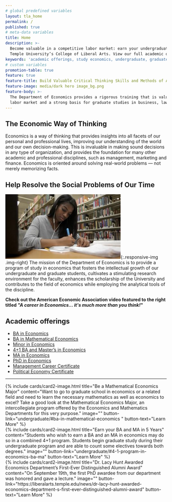 ```yaml
---
# global predefined variables
layout: tla_home
permalink: /
published: true
# meta-data variables
title: Home
description: >-
  Become valuable in a competitive labor market: earn your undergraduate or graduate degree in Economics at
  Temple University’s College of Liberal Arts. View our full academic offerings to study economics here.
keywords: 'academic offerings, study economics, undergraduate, graduate'
# custom variables
promotion-table: true
feature: true
feature-title: Build Valuable Critical Thinking Skills and Methods of Analysis
feature-image: media/dark hero image_bg.png
feature-body: >-
  The Department of Economics provides a rigorous training that is valuable in the competitive
  labor market and a strong basis for graduate studies in business, law and the social sciences.
---
```

## The Economic Way of Thinking
Economics is a way of thinking that provides insights into all facets of our personal and professional lives, improving our understanding of the world and our own decision-making. This is invaluable in making sound decisions in any type of organization, and provides the foundation for many other academic and professional disciplines, such as management, marketing and finance. Economics is oriented around solving real-world problems — not merely memorizing facts.  

## Help Resolve the Social Problems of Our Time
![AEAvideo](https://github.com/TULiberalArts/Economics/blob/master/media/Econ%20AES%20%20Video%20360x202.jpg?raw=true){:.responsive-img .img-right}
The mission of the Department of Economics is to provide a program of study in economics that fosters the intellectual growth of our undergraduate and graduate students, cultivates a stimulating research environment for the faculty, enhances the scholarship of the University and contributes to the field of economics while employing the analytical tools of the discipline.

**Check out the American Economic Association video featured to the right titled _"A career in Economics... it's much more than you think!_"**

## Academic offerings

 - [BA in Economics](http://bulletin.temple.edu/undergraduate/liberal-arts/economics/ba-economics/)
 - [BA in Mathematical Economics](http://bulletin.temple.edu/undergraduate/liberal-arts/economics/ba-mathematical-economics/)
 - [Minor in Economics](http://bulletin.temple.edu/undergraduate/liberal-arts/economics/minor-economics/)
  - [4+1 BA and Master’s in Economics](https://develop.cla.temple.edu/economics/undergraduate/#41-program-in-economics-bama)
 - [MA in Economics](http://bulletin.temple.edu/graduate/scd/cla/economics-ma/)
 - [PhD in Economics](http://bulletin.temple.edu/graduate/scd/cla/economics-phd/)
 - [Management Career Certificate](http://bulletin.temple.edu/undergraduate/liberal-arts/certificate-programs/certificate-management-career/)
 - [Political Economy Certificate](http://bulletin.temple.edu/undergraduate/liberal-arts/certificate-programs/certificate-political-economy/)

 ___

<div class="row row-wide">
  <div class="col m12 l4">{% include cards/card2-image.html
    title="Be a Mathematical Economics Major"
    content="Want to go to graduate school in economics or a related field and need to learn the necessary mathematics as well as economics to excel? Take a good look at the Mathematical Economics Major, an intercollegiate program offered by the Economics and Mathematics Departments for this very purpose."
    image=""
    button-link="undergraduate/#ba-in-mathematical-economics "
    button-text="Learn More" %}
  </div>
  <div class="row row-wide">
    <div class="col m12 l4">{% include cards/card2-image.html
      title="Earn your BA and MA in 5 Years"
      content="Students who wish to earn a BA and an MA in economics may do so in a combined 4+1 program. Students begin graduate study during their undergraduate program and are able to count some electives towards both degrees."
      image=""
      button-link="undergraduate/#4-1-program-in-economics-ba-ma"
      button-text="Learn More" %}
    </div>
    <div class="row row-wide">
      <div class="col m12 l4">{% include cards/card2-image.html
        title="Dr. Lacy Hunt Awarded Economics Department’s First-Ever Distinguished Alumni Award"
        content="On September 19th, the first PhD awardee from our department was honored and gave a lecture."
        image=""
        button-link="https://liberalarts.temple.edu/news/dr-lacy-hunt-awarded-economics-department-s-first-ever-distinguished-alumni-award"
        button-text="Learn More" %}
      </div>
</div>
